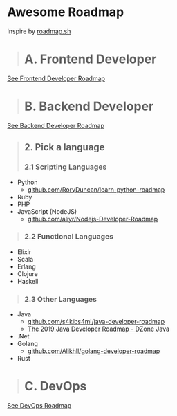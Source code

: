 # Awesome Roadmap
Inspire by [roadmap.sh](https://roadmap.sh)

> # A. Frontend Developer
[See Frontend Developer Roadmap](https://roadmap.sh/frontend)

> # B. Backend Developer
[See Backend Developer Roadmap](https://roadmap.sh/backend)
> ## 2. Pick a language
> ### 2.1 Scripting Languages
* Python 
  * [github.com/RoryDuncan/learn-python-roadmap](https://github.com/RoryDuncan/learn-python-roadmap)
* Ruby
* PHP
* JavaScript (NodeJS)
  * [github.com/aliyr/Nodejs-Developer-Roadmap](https://github.com/aliyr/Nodejs-Developer-Roadmap)
> ### 2.2 Functional Languages
* Elixir
* Scala
* Erlang
* Clojure
* Haskell
> ### 2.3 Other Languages
* Java
  * [github.com/s4kibs4mi/java-developer-roadmap](https://github.com/s4kibs4mi/java-developer-roadmap)
  * [The 2019 Java Developer Roadmap - DZone Java](https://dzone.com/articles/the-2019-java-developer-roadmap)
* .Net
* Golang
  * [github.com/Alikhll/golang-developer-roadmap](https://github.com/Alikhll/golang-developer-roadmap)
* Rust
> # C. DevOps
[See DevOps Roadmap](https://roadmap.sh/devops)
